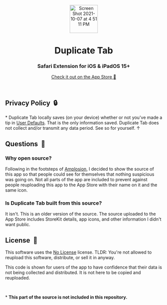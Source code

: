 <br>

<!-- Title -->
<div align="center">

<img width="90" alt="Screen Shot 2021-10-07 at 4 51 11 PM" src="https://user-images.githubusercontent.com/39813066/136472904-d5236be3-c5f4-46d7-a3d2-a19a1e3fb583.png">


# Duplicate Tab
  
### Safari Extension for iOS & iPadOS 15+
  
[Check it out on the App Store 🔗](https://apps.apple.com/us/app/duplicate-tab/id1588020772)
  
</div>

<br>

## Privacy Policy  🔒
\* Duplicate Tab locally saves (on your device) whether or not you've made a tip in [User Defaults](https://developer.apple.com/documentation/foundation/userdefaults). That is the only information saved. Duplicate Tab does not collect and/or transmit any data period. See so for yourself. ↑

## Questions  💭
### Why open source?
Following in the footsteps of [Amplosion](https://github.com/christianselig/Amplosion), I decided to show the source of this app so that people could see for themselves that nothing suspicious was going on. Not all parts of the app are included to prevent against people reuploading this app to the App Store with their name on it and the same icon.

### Is Duplicate Tab built from this source?
It isn't. This is an older version of the source. The source uploaded to the App Store includes StoreKit details, app icons, and other information I didn't want public.

## License  🚫
This software uses the [No License](https://choosealicense.com/no-permission/) license. TLDR: You're not allowed to reupload this software, distribute, or sell it in anyway.

This code is shown for users of the app to have confidence that their data is not being collected and distributed. It is not here to be copied and reuploaded.

<br>

\* **This part of the source is not included in this repository.**
